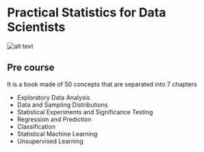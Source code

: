 # Practical Statistics for Data Scientists
![alt text](https://github.com/yacineMahdid/classroom/blob/master/)


## Pre course
It is a book made of 50 concepts that are separated into 7 chapters
- Exploratory Data Analysis
- Data and Sampling Distributions
- Statistical Experiments and Significance Testing
- Regression and Prediction
- Classification
- Statistical Machine Learning
- Unsupervised Learning